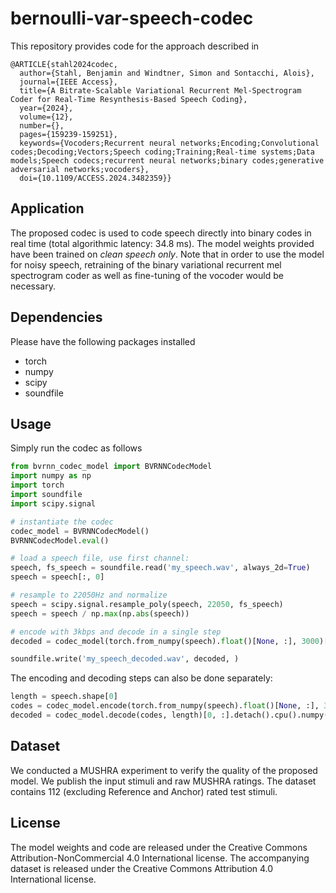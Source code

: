 # bernoulli-var-speech-codec

This repository provides code for the approach described in

```
@ARTICLE{stahl2024codec,
  author={Stahl, Benjamin and Windtner, Simon and Sontacchi, Alois},
  journal={IEEE Access}, 
  title={A Bitrate-Scalable Variational Recurrent Mel-Spectrogram Coder for Real-Time Resynthesis-Based Speech Coding}, 
  year={2024},
  volume={12},
  number={},
  pages={159239-159251},
  keywords={Vocoders;Recurrent neural networks;Encoding;Convolutional codes;Decoding;Vectors;Speech coding;Training;Real-time systems;Data models;Speech codecs;recurrent neural networks;binary codes;generative adversarial networks;vocoders},
  doi={10.1109/ACCESS.2024.3482359}}
```

## Application
The proposed codec is used to code speech directly into binary codes in real time (total algorithmic latency: 34.8 ms). The model weights provided have been trained on *clean speech only*. Note that in order to use the model for noisy speech, retraining of the binary variational recurrent mel spectrogram coder as well as fine-tuning of the vocoder would be necessary.


## Dependencies
Please have the following packages installed

- torch
- numpy
- scipy
- soundfile


## Usage

Simply run the codec as follows

```python
from bvrnn_codec_model import BVRNNCodecModel
import numpy as np
import torch
import soundfile
import scipy.signal

# instantiate the codec
codec_model = BVRNNCodecModel()
BVRNNCodecModel.eval()

# load a speech file, use first channel:
speech, fs_speech = soundfile.read('my_speech.wav', always_2d=True)
speech = speech[:, 0]

# resample to 22050Hz and normalize
speech = scipy.signal.resample_poly(speech, 22050, fs_speech)
speech = speech / np.max(np.abs(speech))

# encode with 3kbps and decode in a single step
decoded = codec_model(torch.from_numpy(speech).float()[None, :], 3000)[0, :].detach().cpu().numpy()

soundfile.write('my_speech_decoded.wav', decoded, )
```

The encoding and decoding steps can also be done separately:
```python
length = speech.shape[0]
codes = codec_model.encode(torch.from_numpy(speech).float()[None, :], 3000)
decoded = codec_model.decode(codes, length)[0, :].detach().cpu().numpy()
```

## Dataset
We conducted a MUSHRA experiment to verify the quality of the proposed model.
We publish the input stimuli and raw MUSHRA ratings. The dataset contains 112 (excluding Reference and Anchor) rated test stimuli.

## License
The model weights and code are released under the Creative Commons Attribution-NonCommercial 4.0 International license. The accompanying dataset is released under the Creative Commons Attribution 4.0 International license.
 
